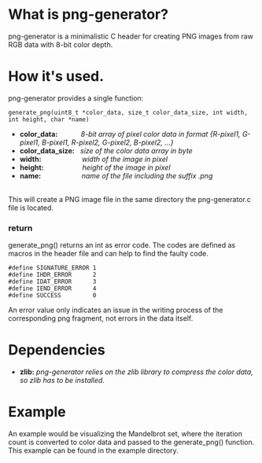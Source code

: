 # What is png-generator?
png-generator is a minimalistic C header for creating PNG images from raw RGB data with 8-bit color depth.

# How it's used.
png-generator provides a single function:
```
generate_png(uint8_t *color_data, size_t color_data_size, int width, int height, char *name)
```
+ **color_data:** &nbsp;&nbsp;&nbsp;&nbsp;&nbsp;&nbsp;&nbsp;&nbsp;&nbsp;&nbsp;&nbsp;*8-bit array of pixel color data in format {R-pixel1, G-pixel1, B-pixel1, R-pixel2, G-pixel2, B-pixel2, ...}*
+ **color_data_size:** &nbsp;&nbsp;*size of the color data array in byte*
+ **width:** &nbsp;&nbsp;&nbsp;&nbsp;&nbsp;&nbsp;&nbsp;&nbsp;&nbsp;&nbsp;&nbsp;&nbsp;&nbsp;&nbsp;&nbsp;&nbsp;&nbsp;&nbsp;&nbsp;&nbsp;*width of the image in pixel*
+ **height:** &nbsp;&nbsp;&nbsp;&nbsp;&nbsp;&nbsp;&nbsp;&nbsp;&nbsp;&nbsp;&nbsp;&nbsp;&nbsp;&nbsp;&nbsp;&nbsp;&nbsp;&nbsp;&nbsp;*height of the image in pixel*
+ **name:** &nbsp;&nbsp;&nbsp;&nbsp;&nbsp;&nbsp;&nbsp;&nbsp;&nbsp;&nbsp;&nbsp;&nbsp;&nbsp;&nbsp;&nbsp;&nbsp;&nbsp;&nbsp;&nbsp;&nbsp;*name of the file including the suffix .png*
<br>
This will create a PNG image file in the same directory the png-generator.c file is located.

### return
generate_png() returns an int as error code.
The codes are defined as macros in the header file and can help to find the faulty code.
```
#define SIGNATURE_ERROR 1
#define IHDR_ERROR      2
#define IDAT_ERROR      3
#define IEND_ERROR      4
#define SUCCESS         0
```
An error value only indicates an issue in the writing process of the corresponding png fragment, not errors in the data itself.


# Dependencies
+ **zlib:** *png-generator relies on the zlib library to compress the color data, so zlib has to be installed.*


# Example
An example would be visualizing the Mandelbrot set, where the iteration count is converted to color data and passed to the generate_png() function.
This example can be found in the example directory.
